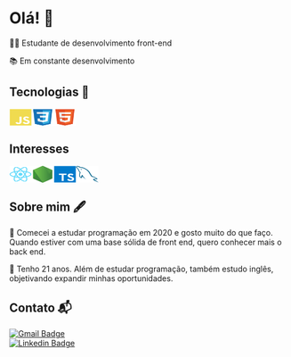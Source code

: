 # Olá! 👋

👨‍💻 Estudante de desenvolvimento front-end

📚 Em constante desenvolvimento

## Tecnologias 📌

<div style="display: flex;">
<img align="center" height="30" width="40" src="https://raw.githubusercontent.com/devicons/devicon/master/icons/javascript/javascript-plain.svg">
<img align="center" height="30" width="40" src="https://raw.githubusercontent.com/devicons/devicon/master/icons/css3/css3-original.svg">
<img align="center" height="30" width="40" src="https://raw.githubusercontent.com/devicons/devicon/master/icons/html5/html5-original.svg">
</div>

## Interesses
<div style="display: flex;">
<img align="center" height="30" width="40" src="https://raw.githubusercontent.com/devicons/devicon/master/icons/react/react-original.svg">
<img align="center" height="30" width="40" src="https://raw.githubusercontent.com/devicons/devicon/master/icons/nodejs/nodejs-original.svg">
<img align="center" height="30" width="40" src="https://raw.githubusercontent.com/devicons/devicon/master/icons/typescript/typescript-original.svg">
<img align="center" height="30" width="40" src="https://raw.githubusercontent.com/devicons/devicon/master/icons/mysql/mysql-original.svg">
</div>
  
## Sobre mim 🖋

🎯 Comecei a estudar programação em 2020 e gosto muito do que faço. Quando estiver com uma base sólida de front end, quero conhecer mais o back end.

🚀 Tenho 21 anos. Além de estudar programação, também estudo inglês, objetivando expandir minhas oportunidades.

## Contato 📬

[![Gmail Badge](https://img.shields.io/badge/-GermanoBier-c14438?style=flat-square&logo=Gmail&logoColor=white&link=mailto:germanobier@hotmail.com)](mailto:germanobier@hotmail.com) <br>
[![Linkedin Badge](https://img.shields.io/badge/-GermanoBier-blue?style=flat-square&logo=Linkedin&logoColor=white&link=https://https://www.linkedin.com/in/germanobier/)](https://www.linkedin.com/in/germanobier/)
